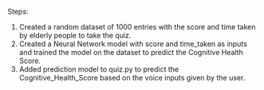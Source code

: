 Steps:
1. Created a random dataset of 1000 entries with the score and time taken by elderly people to take the quiz.
2. Created a Neural Network model with score and time_taken as inputs and trained the model on the dataset to predict the Cognitive Health Score.
3. Added prediction model to quiz.py to predict the Cognitive_Health_Score based on the voice inputs given by the user.

